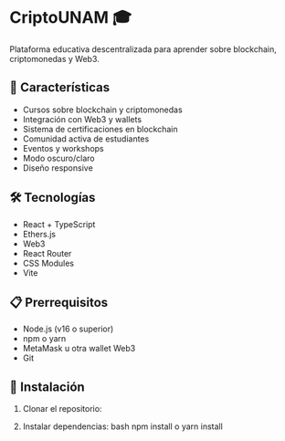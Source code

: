 # CriptoUNAM 🎓

Plataforma educativa descentralizada para aprender sobre blockchain, criptomonedas y Web3.

## 🚀 Características

- Cursos sobre blockchain y criptomonedas
- Integración con Web3 y wallets
- Sistema de certificaciones en blockchain
- Comunidad activa de estudiantes
- Eventos y workshops
- Modo oscuro/claro
- Diseño responsive

## 🛠️ Tecnologías

- React + TypeScript
- Ethers.js
- Web3
- React Router
- CSS Modules
- Vite

## 📋 Prerrequisitos

- Node.js (v16 o superior)
- npm o yarn
- MetaMask u otra wallet Web3
- Git

## 🔧 Instalación

1. Clonar el repositorio:



2. Instalar dependencias:
bash
npm install
o
yarn install
